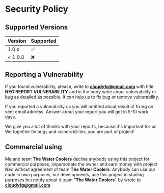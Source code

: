 # Security Policy

## Supported Versions

| Version | Supported          |
| ------- | ------------------ |
| 1.0.x   | :white_check_mark: |
| < 1.0.0 | :x:                |

## Reporting a Vulnerability
If you found vulnerability, please, write to **cloudyfg@gmail.com** with title **NEO REPORT VULNERABILITY** 
and in the body write about vulnerability or bug as detailed as possible. It can help us to fix bug or remove vulnerability.

If you reported a vulnerability us you will notified about result of fixing on sent email address. Answer about your report you will get in 5-10 work days.

We give you a lot of thanks with your reports, because it's important for us.
We together fix bugs and vulnerabilities, you are part of project!

## Commercial using
Me and team **The Water Coolers** decline anybody using this project for commercial purposes, impersonate the owner and earn money with project Neo without
agreement of team **The Water Coolers**.
Anybody can use our code in own purposes, our developments, use this project in studing purposes but notify about it team "**The Water Coolers**" by wrote 
to **cloudyfg@gmail.com**.
